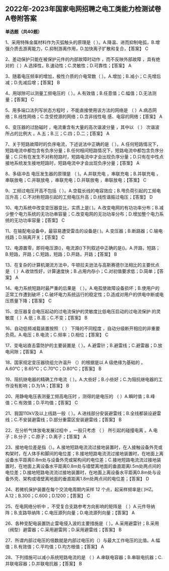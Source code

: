 ﻿## **2022年-2023年国家电网招聘之电工类能力检测试卷A卷附答案**
**单选题（共40题）**

1、采用特殊金属材料作为灭弧触头的原理是（ ）。A.降温、进而抑制电弧，B.增强介质去游离能力，C.抑制游离作用，D.加快离子扩散和复合，【答案】 C

2、差动保护只能在被保护元件的内部故障时动作 ，而不反映外部故障 ，具有绝对的（ ）A.选择性，B.速动性；C.灵敏性；D.可靠性；【答案】 A

3、随着电压频率的增加，极性介质的介电常数（ ）。A.增加；B.减小；C.先增后减；D.先减后增；【答案】 B

4、用球隙可以测量工频电压的（ ）。A.有效值；B.任意值；C.幅值；D.无法测量；【答案】 C

5、用多端口法列写状态方程时 ，不能直接使用该方法的网络是 （ ）A.病态网络；B.线性网络；C.含受控源的网络；D.含非线性电 感、电容的网络；【答案】 A

6、变压器的过励磁时 ，电流重含有大量的高次谐波分量 ，其中以 （ ） 次谐波 所占的比例大 。A.五；B.三；C.四；D.二；【答案】 A

7、关于短路故障时的负序电流，下述说法中正确的是（ ）。A.任何短路情况下，短路电流中都包含有负序分量；B.任何相间短路情况下，短路电流中都包含负序分量；C.只有在发生不对称短路时，短路电流中才会出现负序分量；D.只有在中性点接地系统发生接地短路时，短路电流中才会出现负序分量；【答案】 A

8、多级冲击 电压发生器的原理是 （ )。A.并联充电 ，串联充电；B.并联充电 ，串联放电；C.并联放电 ，串联充电；D.并联放电 ，串联放电；【答案】 C

9、工频过电压开高不包括（ ）。A.空载长线的电容效应；B.甩负荷引起的工频电压升高；C.不对称短路引起的工频电压升高；D.线性谐振过电压；【答案】 D

10、电力系统中改变变压器变比，实质上是( )。A.改变电网的有功功率分布；B.减少整个电力系统的无功功串容量；C.改变电网的无功功率分布；D.增加整个电力系统的无功功率容量；【答案】 C

11、在输配电设备中，最容易遭受雷击的设备是( )。A.变压器；B.断路器；C.输电线路；D.隔离开关；【答案】 C

12、电源置零，即将电压源()，电流源()下列叙述中正确的是()。A.开路，短路；B.短路，开路；C.短路，短路；D.开路，开路；【答案】 B

13、在复杂的计算机潮流方法中，牛顿拉夫逊法与高斯赛德尔法相比的主要优点是 （ ）A.收敛性好，计算速度快；B.占用内存小；C.对初值要求低；D.简单；【答案】 A

14、电力系统短路时最严重的后果是 （ ）。A.电孤使故障设备损坏；B.使用户的正常工作遭到破坏；C.破坏电力系统运行的稳定性；D.造成对用户的供电中断或电压质量下降；【答案】 C

15、变压器复合电压起动的过电流保护的灵敏度比低电压启动的过电流保护 的灵敏度（ ）A.低；B.高；C.不变；【答案】 B

16、自动低频减载装置按照 （ ） 下降的不同程度 ，自动分级断开相应的非重要负荷。A.电压；B.电流；C.频率；D.相位；【答案】 C

17、变电站直击雷防护的主要装置是（ ）。A.避雷针；B.避雷线；C.避雷器；D.放电间隙；【答案】 A

18、国家规定变压器绕组允许温升 （）的根据是以 A 级绝缘为基础的 。A.60℃；B.65℃；C.70℃；D.80℃；【答案】 B

19、阻抗继电器的精确工作电流（ ）。A.大些好；B.小些好；C.为阻抗继电器的工作没有影响；D.为1A；【答案】 B

20、用静电电压表测量工频高电压时 ，测得的是电压的 （ ）A.瞬时值；B.峰值；C.有效值；D.平均值；【答案】 C

21、我国110kV及以上线路一般（ ）。A.进线部分安装避雷线；B.全线都装设避雷线；C.不安装避雷线；D.部分重雷区安装避雷线；【答案】 B

22、在分析气体放电发展过程中 ，一般只考虑 （ ） 所引起的碰撞电离 。A.电子；B.分子；C.原子；D.离子；【答案】 A

23、接地电位差是指（）。A.接地短路电流流过接地装置时，在人接触设备外壳或构架时，在人体手和脚间的电位差；B.接地短路电流流过接地装置时，在地面上离设备水平距离0.8m处与设备外壳或架构间的电位差；C.接地短路电流流过接地装置时，在地面上离设备水平距离0.8m处与墙壁离地面的垂直距离l.5m处两点间的电位差；D.接地短路电流流过接地装置时，在地面上离设备水平距离0.8m处与设备外壳、架构或墙壁离地面的垂直距离1.8m处两点间的电位差；【答案】 D

24、若微机保护装置在每个交流电周期内采样 12 个点，起采样频率是( )HZ。A.12；B.300；C.600；D.1200；【答案】 C

25、在电网络分析中 ，不受复合支路参考方向影响的矩阵是 （ ）A.元件导纳阵；B.支路导纳阵；C.电压源列向量；D.电流源列向量；【答案】 A

26、各种变配电装置防止雷电侵入波的主要措施是（ ）。A.采用避雷针；B.采用（阀型）避雷器；C.采用避雷网；D.采用避雷线；【答案】 B

27、所谓内部过电压的倍数就是内部过电压的（）与最大工作电压的比值。A.幅值；B.有效值；C.平均值；D.均方根值；【答案】 A

28、下列措施可以减小系统短路电流的是 （ ）A.串联电容器；B.串联电抗器；C.并联电容器；D.并联电抗器；【答案】 B
